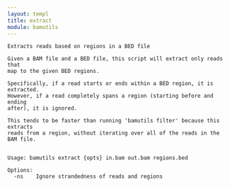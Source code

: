 ```yaml
---
layout: templ
title: extract
module: bamutils
---
```

    
    Extracts reads based on regions in a BED file
    
    Given a BAM file and a BED file, this script will extract only reads that
    map to the given BED regions.
    
    Specifically, if a read starts or ends within a BED region, it is extracted.
    However, if a read completely spans a region (starting before and ending
    after), it is ignored.
    
    This tends to be faster than running 'bamutils filter' because this extracts
    reads from a region, without iterating over all of the reads in the BAM file.
    
    
    Usage: bamutils extract {opts} in.bam out.bam regions.bed
    
    Options:
      -ns    Ignore strandedness of reads and regions
    
    
